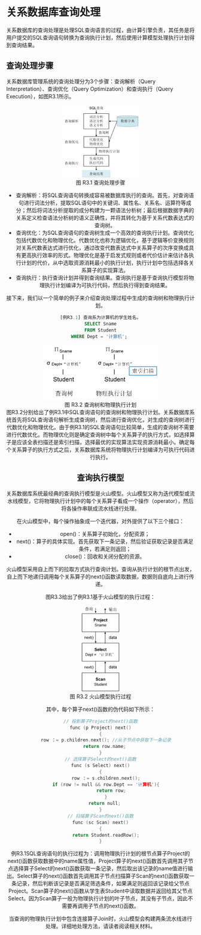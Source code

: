 # 关系数据库查询处理

关系数据库的查询处理是处理SQL查询语言的过程，由计算引擎负责，其任务是将用户提交的SQL查询语句转换为查询执行计划，然后使用计算模型处理执行计划得到查询结果。


## 查询处理步骤
关系数据库管理系统的查询处理分为3个步骤：查询解析（Query Interpretation）、查询优化（Query Optimization）和查询执行（Query Execution），如图R3.1所示。

<center>
	<img src="fig/chR3.1-QueryProcessing.jpg" width="40%" alt="QueringProcessing" />
	<br>
	<div display: inline-block; padding : 2px>
		图 R3.1 查询处理步骤
	</div>
</enter>


* 查询解析：将SQL查询语句转换成容易被数据库执行的查询。首先，对查询语句进行词法分析，提取SQL语句中的关键词、属性名、关系名、运算符等成分；然后将词法分析提取的成分构建为一颗语法分析树；最后根据数据字典的关系定义检查语法分析树的语义正确性，并将其转化为基于关系代数表达式的查询树。
* 查询优化：为SQL查询语句的查询树生成一个高效的查询执行计划。查询优化包括代数优化和物理优化。代数优化也称为逻辑优化，基于逻辑等价变换规则对关系代数表达式进行优化，通过改变代数表达式中关系算子的次序变换成具有更高执行效率的形式。物理优化是基于启发式规则或者代价估计来估计各执行计划的代价，从中选取资源消耗最小的执行计划，执行计划中包括选择各关系算子的实现算法。
* 查询执行：执行查询计划并得到查询结果。查询执行是基于查询执行模型将物理执行计划编译为可执行代码，然后执行得到查询结果。

接下来，我们以一个简单的例子来介绍查询处理过程中生成的查询树和物理执行计划。
```SQL
[例R3.1] 查询系为计算机的学生姓名。
SELECT Sname
FROM Student
WHERE Dept = '计算机'; 
```
<center>
	<img src="fig/chR3.1-QueryExample.jpg" width="60%" alt="QueringProcessing" />
	<br>
	<div display: inline-block; padding : 2px>
		图 R3.2 查询树和物理执行计划
	</div>
</center>
图R3.2分别给出了例R3.1中SQL查询语句的查询树和物理执行计划。关系数据库系统首先将SQL查询语句解析生成查询树，然后进行查询优化，对生成的查询树进行代数优化和物理优化。由于例R3.1的SQL查询语句比较简单，生成的查询树不需要进行代数优化。而物理优化则是确定查询树中每个关系算子的执行方式，如选择算子是应该全表扫描还是索引扫描，选择最优的实现算法实现资源消耗最小。确定每个关系算子的执行方式之后，关系数据库系统将物理执行计划编译为可执行代码进行执行。

## 查询执行模型
关系数据库系统最经典的查询执行模型是火山模型。火山模型又称为迭代模型或流水线模型，它将物理执行计划中的每个关系算子看成一个操作（operator），然后将各操作串联成流水线进行处理。

在火山模型中，每个操作抽象成一个迭代器，对外提供了以下三个接口：

* open()：关系算子初始化，分配资源；
* next()：算子的具体实现。首先获取下一条记录，然后验证获取记录是否满足条件，若满足则返回；
* close()：回收和关闭分配的资源。

火山模型采用自上而下的拉取方式执行查询计划。查询从执行计划的根节点出发，自上而下地递归调用每个关系算子的next()函数读取数据，数据则自底向上进行传递。

图R3.3给出了例R3.1基于火山模型的执行过程：

<center>
	<img src="fig/chR3.1-volcanomodel.jpg" width="20%" alt="VolcanoModel" />
	<br>
	<div display: inline-block; padding : 2px>
		图 R3.2 火山模型执行过程
	</div>
</center>

其中，每个算子next()函数的伪代码如下所示：

```c
// 投影算子Project的next()函数
func (p Project) next()
{
    row ：= p.children.next(); //从子节点中获取下一条记录
    return row.name; 
}
// 选择算子Select的next()函数
func (s Select) next()
{
    row ：= s.children.next();
    if (row != null && row.Dept == '计算机'){
        return row;
    }
    return null; 
}
// 扫描算子Scan的next()函数
func (sc Scan) next()
{
    return Student.readRow();
}
```

例R3.1SQL查询语句的执行过程为：调用物理执行计划的根节点算子Project的next()函数获取数据中的name属性值，Project算子的next()函数首先调用其子节点选择算子Select的next()函数获取一条记录，然后取出该记录的name值进行输出。Select算子的next()函数首先调用其子节点扫描算子Scan的next()函数获取一条记录，然后判断该记录是否满足筛选条件，如果满足则返回该记录给父节点Project。Scan算子的next()函数从学生表Student中读取数据并返回给其父节点Select。因为Scan算子一般为物理执行计划的叶子节点，其没有子节点，因此不需要再调用子节点的next()函数。

当查询的物理执行计划中包含连接算子Join时，火山模型会构建两条流水线进行处理。详细地处理方法，请读者阅读相关材料。

















